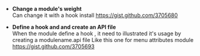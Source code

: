 * **Change a module's weight**   
Can change it with a hook install 
https://gist.github.com/3705680

* **Define a hook and and create an API file**   
When the module define a hook , it need to illustrated it's usage by creating a modulename.api file 
Like this one for menu attributes module https://gist.github.com/3705693